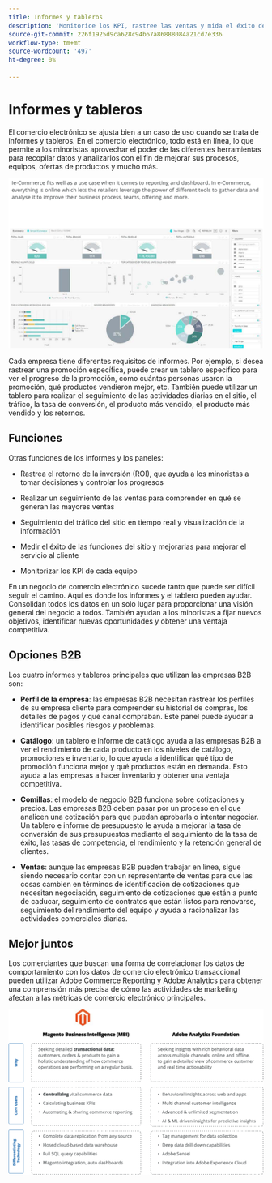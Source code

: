 ```yaml
---
title: Informes y tableros
description: 'Monitorice los KPI, rastree las ventas y mida el éxito del sitio de comercio electrónico con informes y tableros. '
source-git-commit: 226f1925d9ca628c94b67a86888084a21cd7e336
workflow-type: tm+mt
source-wordcount: '497'
ht-degree: 0%

---
```



# Informes y tableros

El comercio electrónico se ajusta bien a un caso de uso cuando se trata de informes y tableros. En el comercio electrónico, todo está en línea, lo que permite a los minoristas aprovechar el poder de las diferentes herramientas para recopilar datos y analizarlos con el fin de mejorar sus procesos, equipos, ofertas de productos y mucho más.

![Ejemplo de panel de informes](../../assets/playbooks/dashboard-example.png)

Cada empresa tiene diferentes requisitos de informes. Por ejemplo, si desea rastrear una promoción específica, puede crear un tablero específico para ver el progreso de la promoción, como cuántas personas usaron la promoción, qué productos vendieron mejor, etc. También puede utilizar un tablero para realizar el seguimiento de las actividades diarias en el sitio, el tráfico, la tasa de conversión, el producto más vendido, el producto más vendido y los retornos.

## Funciones

Otras funciones de los informes y los paneles:

- Rastrea el retorno de la inversión (ROI), que ayuda a los minoristas a tomar decisiones y controlar los progresos

- Realizar un seguimiento de las ventas para comprender en qué se generan las mayores ventas

- Seguimiento del tráfico del sitio en tiempo real y visualización de la información

- Medir el éxito de las funciones del sitio y mejorarlas para mejorar el servicio al cliente

- Monitorizar los KPI de cada equipo

En un negocio de comercio electrónico sucede tanto que puede ser difícil seguir el camino. Aquí es donde los informes y el tablero pueden ayudar. Consolidan todos los datos en un solo lugar para proporcionar una visión general del negocio a todos. También ayudan a los minoristas a fijar nuevos objetivos, identificar nuevas oportunidades y obtener una ventaja competitiva.

## Opciones B2B

Los cuatro informes y tableros principales que utilizan las empresas B2B son:

- **Perfil de la empresa**: las empresas B2B necesitan rastrear los perfiles de su empresa cliente para comprender su historial de compras, los detalles de pagos y qué canal compraban. Este panel puede ayudar a identificar posibles riesgos y problemas.

- **Catálogo**: un tablero e informe de catálogo ayuda a las empresas B2B a ver el rendimiento de cada producto en los niveles de catálogo, promociones e inventario, lo que ayuda a identificar qué tipo de promoción funciona mejor y qué productos están en demanda. Esto ayuda a las empresas a hacer inventario y obtener una ventaja competitiva.

- **Comillas**: el modelo de negocio B2B funciona sobre cotizaciones y precios. Las empresas B2B deben pasar por un proceso en el que analicen una cotización para que puedan aprobarla o intentar negociar. Un tablero e informe de presupuesto le ayuda a mejorar la tasa de conversión de sus presupuestos mediante el seguimiento de la tasa de éxito, las tasas de competencia, el rendimiento y la retención general de clientes.

- **Ventas**: aunque las empresas B2B pueden trabajar en línea, sigue siendo necesario contar con un representante de ventas para que las cosas cambien en términos de identificación de cotizaciones que necesitan negociación, seguimiento de cotizaciones que están a punto de caducar, seguimiento de contratos que están listos para renovarse, seguimiento del rendimiento del equipo y ayuda a racionalizar las actividades comerciales diarias.

## Mejor juntos

Los comerciantes que buscan una forma de correlacionar los datos de comportamiento con los datos de comercio electrónico transaccional pueden utilizar Adobe Commerce Reporting y Adobe Analytics para obtener una comprensión más precisa de cómo las actividades de marketing afectan a las métricas de comercio electrónico principales.

![Diagrama de informes](../../assets/playbooks/reporting-diagram.png)
